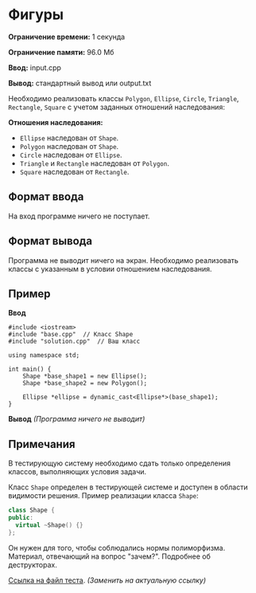 # Фигуры

**Ограничение времени:** 1 секунда

**Ограничение памяти:** 96.0 Мб

**Ввод:** input.cpp

**Вывод:** стандартный вывод или output.txt

Необходимо реализовать классы `Polygon`, `Ellipse`, `Circle`, `Triangle`, `Rectangle`, `Square` с учетом заданных отношений наследования:

**Отношения наследования:**

*   `Ellipse` наследован от `Shape`.
*   `Polygon` наследован от `Shape`.
*   `Circle` наследован от `Ellipse`.
*   `Triangle` и `Rectangle` наследован от `Polygon`.
*   `Square` наследован от `Rectangle`.

## Формат ввода

На вход программе ничего не поступает.

## Формат вывода

Программа не выводит ничего на экран. Необходимо реализовать классы с указанным в условии отношением наследования.

## Пример

**Ввод**
```
#include <iostream>
#include "base.cpp"  // Класс Shape
#include "solution.cpp"  // Ваш класс

using namespace std;

int main() {
    Shape *base_shape1 = new Ellipse();
    Shape *base_shape2 = new Polygon();

    Ellipse *ellipse = dynamic_cast<Ellipse*>(base_shape1);
}
```

**Вывод**
*(Программа ничего не выводит)*

## Примечания

В тестирующую систему необходимо сдать только определения классов, выполняющих условия задачи.

Класс `Shape` определен в тестирующей системе и доступен в области видимости решения. Пример реализации класса `Shape`:

```cpp
class Shape {
public:
  virtual ~Shape() {}
};
```

Он нужен для того, чтобы соблюдались нормы полиморфизма. Материал, отвечающий на вопрос "зачем?". Подробнее об деструкторах.

[Ссылка на файл теста](test_file_link_placeholder). *(Заменить на актуальную ссылку)*